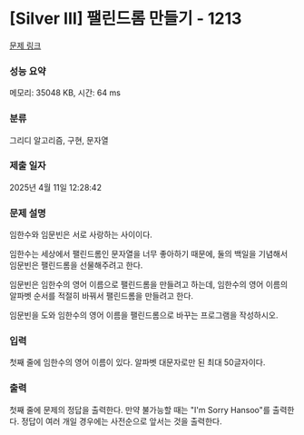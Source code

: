# [Silver III] 팰린드롬 만들기 - 1213 

[문제 링크](https://www.acmicpc.net/problem/1213) 

### 성능 요약

메모리: 35048 KB, 시간: 64 ms

### 분류

그리디 알고리즘, 구현, 문자열

### 제출 일자

2025년 4월 11일 12:28:42

### 문제 설명

<p>임한수와 임문빈은 서로 사랑하는 사이이다.</p>

<p>임한수는 세상에서 팰린드롬인 문자열을 너무 좋아하기 때문에, 둘의 백일을 기념해서 임문빈은 팰린드롬을 선물해주려고 한다.</p>

<p>임문빈은 임한수의 영어 이름으로 팰린드롬을 만들려고 하는데, 임한수의 영어 이름의 알파벳 순서를 적절히 바꿔서 팰린드롬을 만들려고 한다.</p>

<p>임문빈을 도와 임한수의 영어 이름을 팰린드롬으로 바꾸는 프로그램을 작성하시오.</p>

### 입력 

 <p>첫째 줄에 임한수의 영어 이름이 있다. 알파벳 대문자로만 된 최대 50글자이다.</p>

### 출력 

 <p>첫째 줄에 문제의 정답을 출력한다. 만약 불가능할 때는 "I'm Sorry Hansoo"를 출력한다. 정답이 여러 개일 경우에는 사전순으로 앞서는 것을 출력한다.</p>

